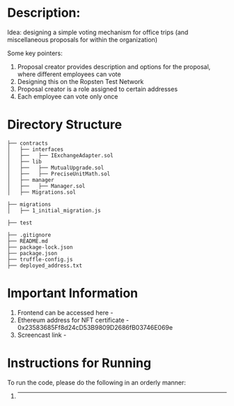 # Description:
Idea: designing a simple voting mechanism for office trips (and miscellaneous proposals for within the organization)

Some key pointers:
1. Proposal creator provides description and options for the proposal, where different employees can vote 
2. Designing this on the Ropsten Test Network
3. Proposal creator is a role assigned to certain addresses
4. Each employee can vote only once 

# Directory Structure
```
├── contracts
│   ├── interfaces
│   ├──   ├── IExchangeAdapter.sol
│   ├── lib
│   ├──   ├── MutualUpgrade.sol
│   ├──   ├── PreciseUnitMath.sol
│   ├── manager
│   ├──   ├── Manager.sol
│   ├── Migrations.sol

├── migrations
│   ├── 1_initial_migration.js

├── test

├── .gitignore
├── README.md
├── package-lock.json
├── package.json
├── truffle-config.js
├── deployed_address.txt
```
# Important Information
1. Frontend can be accessed here - 
2. Ethereum address for NFT certificate - 0x23583685Ff8d24cD53B9809D2686fB03746E069e
3. Screencast link -

# Instructions for Running
To run the code, please do the following in an orderly manner: 
1. ---
